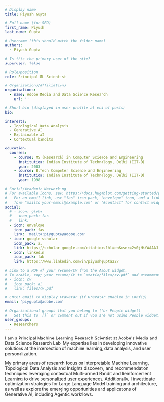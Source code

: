 ```yaml
---
# Display name
title: Piyush Gupta

# Full name (for SEO)
first_name: Piyush
last_name: Gupta

# Username (this should match the folder name)
authors:
  - Piyush Gupta

# Is this the primary user of the site?
superuser: false

# Role/position
role: Principal ML Scientist

# Organizations/Affiliations
organizations:
  - name: Adobe Media and Data Science Research
    url: ''

# Short bio (displayed in user profile at end of posts)
bio: 

interests:
  - Topological Data Analysis
  - Generative AI
  - Explainable AI
  - Contextual bandits

education:
  courses:
    - course: MS.(Research) in Computer Science and Engineering
      institution: Indian Institute of Technology, Delhi (IIT-D)
      year: 2003
    - course: B.Tech Computer Science and Engineering
      institution: Indian Institute of Technology, Delhi (IIT-D)
      year: 1998

# Social/Academic Networking
# For available icons, see: https://docs.hugoblox.com/getting-started/page-builder/#icons
#   For an email link, use "fas" icon pack, "envelope" icon, and a link in the
#   form "mailto:your-email@example.com" or "#contact" for contact widget.
social:
  # - icon: globe
  #   icon_pack: fas
  #   link: 
  - icon: envelope
    icon_pack: fas
    link: 'mailto:piygupta@adobe.com'
  - icon: google-scholar
    icon_pack: ai
    link: https://scholar.google.com/citations?hl=en&user=2v0jHkYAAAAJ
  - icon: linkedin
    icon_pack: fab
    link: https://www.linkedin.com/in/piyushgupta22/

# Link to a PDF of your resume/CV from the About widget.
# To enable, copy your resume/CV to `static/files/cv.pdf` and uncomment the lines below.
# - icon: cv
#   icon_pack: ai
#   link: files/cv.pdf

# Enter email to display Gravatar (if Gravatar enabled in Config)
email: 'piygupta@adobe.com'

# Organizational groups that you belong to (for People widget)
#   Set this to `[]` or comment out if you are not using People widget.
user_groups:
  - Researchers
---
```


I am a Principal Machine Learning Research Scientist at Adobe's Media and Data Science Research Lab. My expertise lies in developing innovative solutions at the intersection of machine learning, data analysis, and user personalization.

My primary areas of research focus on Interpretable Machine Learning, Topological Data Analysis and Insights discovery, and recommendation techniques leveraging contextual Multi-armed Bandit and Reinforcement Learning to drive personalized user experiences. Additionally, I investigate optimization strategies for Large Language Model training and architecture, as well as explore the emerging opportunities and applications of Generative AI, including Agentic workflows.
